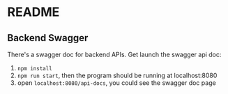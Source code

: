 # README

## Backend Swagger

There's a swagger doc for backend APIs. Get launch the swagger api doc:
1. `npm install`
2. `npm run start`, then the program should be running at localhost:8080
3. open `localhost:8080/api-docs`, you could see the swagger doc page